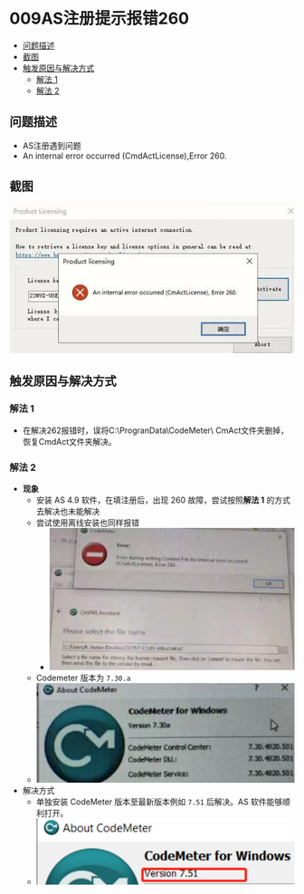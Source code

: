 # 009AS注册提示报错260
- [问题描述](#%E9%97%AE%E9%A2%98%E6%8F%8F%E8%BF%B0)
- [截图](#%E6%88%AA%E5%9B%BE)
- [触发原因与解决方式](#%E8%A7%A6%E5%8F%91%E5%8E%9F%E5%9B%A0%E4%B8%8E%E8%A7%A3%E5%86%B3%E6%96%B9%E5%BC%8F)
	- [解法 1](#%E8%A7%A3%E6%B3%95%201)
	- [解法 2](#%E8%A7%A3%E6%B3%95%202)

## 问题描述
- AS注册遇到问题
- An internal error occurred (CmdActLicense),Error 260.
## 截图
![Img](./FILES/009AS注册提示报错260.md/img-20220713155958.png)


## 触发原因与解决方式
### 解法 1
- 在解决262报错时，误将C:\ProgranData\CodeMeter\ CmAct文件夹删掉，恢复CmdAct文件夹解决。
### 解法 2
- **现象**
    - 安装 AS 4.9 软件，在填注册后，出现 260 故障，尝试按照**解法 1** 的方式去解决也未能解决
    - 尝试使用离线安装也同样报错
        - ![](FILES/009AS注册提示报错260/image-20231005124942260.png)
    - Codemeter 版本为 `7.30.a`
    - ![](FILES/009AS注册提示报错260/image-20231005125039145.png)
- 解决方式
    - 单独安装 CodeMeter 版本至最新版本例如 `7.51` 后解决。AS 软件能够顺利打开。
    - ![](FILES/009AS注册提示报错260/image-20231005125239046.png)





